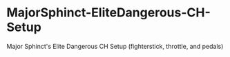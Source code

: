 
# MajorSphinct-EliteDangerous-CH-Setup
Major Sphinct's Elite Dangerous CH Setup (fighterstick, throttle, and pedals)
